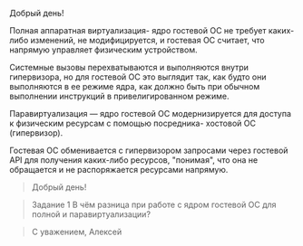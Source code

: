 Добрый день!

Полная аппаратная виртуализация- ядро гостевой ОС не требует каких-либо изменений, не модифицируется, и гостевая ОС считает, что напрямую управляет физическим устройством.

Системные вызовы перехватываются и выполняются внутри гипервизора, но для гостевой ОС это выглядит так, как будто они выполняются в ее режиме ядра, как должно быть при обычном выполнении инструкций в привелигированном режиме.

 

Паравиртуализация — ядро гостевой ОС модернизируется для доступа к физическим ресурсам с помощью посредника- хостовой ОС (гипервизор).

Гостевая ОС обменивается с гипервизором запросами через гостевой API для получения каких-либо ресурсов, "понимая", что она не обращается и не распоряжается ресурсами напрямую.



>Добрый день!

>Задание 1
>В чём разница при работе с ядром гостевой ОС для полной и паравиртуализации?

>С уважением,
>Алексей

